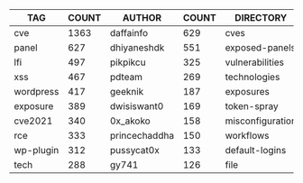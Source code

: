 |    TAG    | COUNT |    AUTHOR     | COUNT |    DIRECTORY     | COUNT | SEVERITY | COUNT |  TYPE   | COUNT |
|-----------|-------|---------------|-------|------------------|-------|----------|-------|---------|-------|
| cve       |  1363 | daffainfo     |   629 | cves             |  1336 | info     |  1433 | http    |  3740 |
| panel     |   627 | dhiyaneshdk   |   551 | exposed-panels   |   635 | high     |   971 | file    |    76 |
| lfi       |   497 | pikpikcu      |   325 | vulnerabilities  |   524 | medium   |   804 | network |    51 |
| xss       |   467 | pdteam        |   269 | technologies     |   276 | critical |   462 | dns     |    17 |
| wordpress |   417 | geeknik       |   187 | exposures        |   272 | low      |   220 |         |       |
| exposure  |   389 | dwisiswant0   |   169 | token-spray      |   230 | unknown  |     7 |         |       |
| cve2021   |   340 | 0x_akoko      |   158 | misconfiguration |   215 |          |       |         |       |
| rce       |   333 | princechaddha |   150 | workflows        |   187 |          |       |         |       |
| wp-plugin |   312 | pussycat0x    |   133 | default-logins   |   102 |          |       |         |       |
| tech      |   288 | gy741         |   126 | file             |    76 |          |       |         |       |
